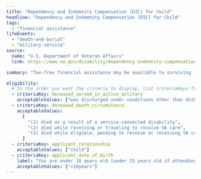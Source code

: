 ```yaml
---
title: "Dependency and Indemnity Compensation (DIC) for Child"
headline: "Dependency and Indemnity Compensation (DIC) for Child"
tags:
  - "financial assistance"
lifeEvents:
  - "death-and-burial"
  - "military-service"
source:
  name: "U.S. Department of Veteran Affairs"
  link: https://www.va.gov/disability/dependency-indemnity-compensation/

summary: "Tax-free financial assistance may be available to surviving family members of a service member or a veteran."

eligibility:
  # In the order you want the criteria to display, list criteriaKeys from the csv here, each followed by a comma-separated list of which values indicate eligibility for that criteria. Wrap individual values in quotes if they have inner commas.
  - criteriaKey: deceased_served_in_active_military
    acceptableValues: ["was discharged under conditions other than dishonorable", "died while on active duty"]
  - criteriaKey: deceased_death_circumstance
    acceptableValues:
      [
        "(1) died as a result of a service-connected disability",
        "(2) died while receiving or traveling to receive VA care",
        "(3) died while eligible, pending to receive or receiving VA compensation / pension",
      ]
  - criteriaKey: applicant_relationship
    acceptableValues: ["child"]
  - criteriaKey: applicant_date_of_birth
    label: "You are under 18 years old (under 23 years old if attending a VA-approved school)."
    acceptableValues: ["<18years"]
---
```

